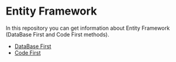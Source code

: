 # Entity Framework
In this repository you can get information about Entity Framework (DataBase First and Code First methods).<br/>
* [DataBase First](https://github.com/merisahakyan/EntityFramework/tree/master/DataBaseFirst)
* [Code First]()
